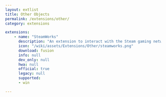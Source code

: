 ```yaml
---
layout: extlist
title: Other Objects
permalink: /extensions/other/
category: extensions

extensions:
    - name: "SteamWorks"
      description: "An extension to interact with the Steam gaming network"
      icon: "/wiki/assets/Extensions/Other/steamworks.png"
      download: fusion
      info: null
      dev_only: null
      hwa: null
      official: true
      legacy: null
      supported:
      - win

---
```

